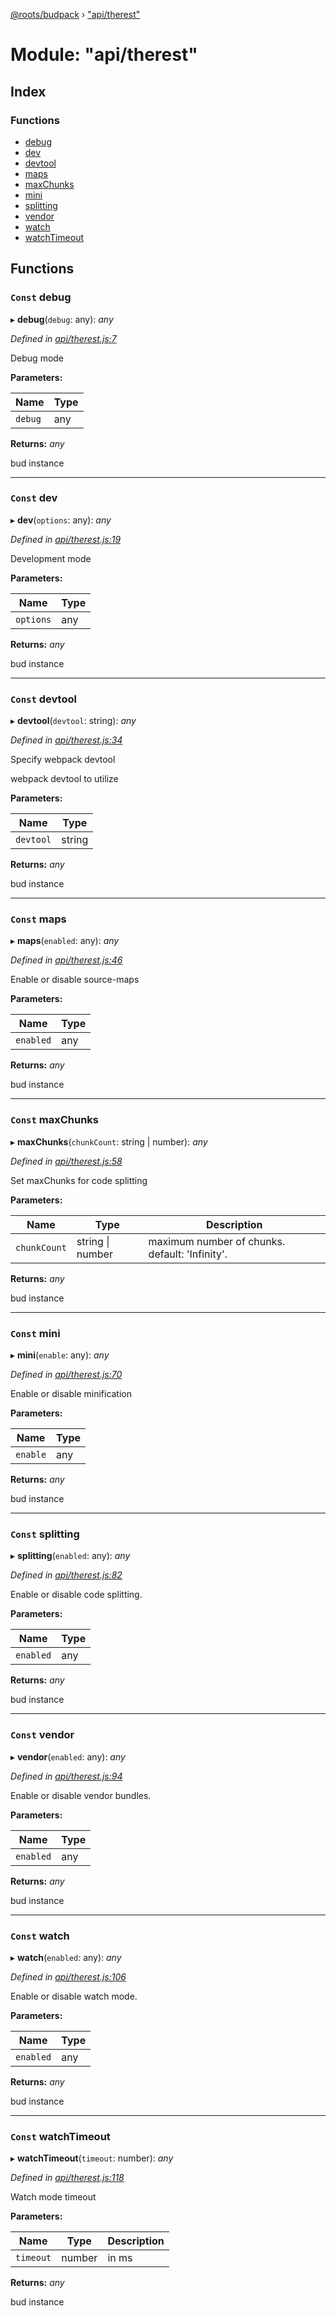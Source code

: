 [@roots/budpack](../globals.md) › ["api/therest"](_api_therest_.md)

# Module: "api/therest"

## Index

### Functions

* [debug](_api_therest_.md#const-debug)
* [dev](_api_therest_.md#const-dev)
* [devtool](_api_therest_.md#const-devtool)
* [maps](_api_therest_.md#const-maps)
* [maxChunks](_api_therest_.md#const-maxchunks)
* [mini](_api_therest_.md#const-mini)
* [splitting](_api_therest_.md#const-splitting)
* [vendor](_api_therest_.md#const-vendor)
* [watch](_api_therest_.md#const-watch)
* [watchTimeout](_api_therest_.md#const-watchtimeout)

## Functions

### `Const` debug

▸ **debug**(`debug`: any): *any*

*Defined in [api/therest.js:7](https://github.com/roots/bud-support/blob/49a29fe/src/budpack/builder/api/therest.js#L7)*

Debug mode

**Parameters:**

Name | Type |
------ | ------ |
`debug` | any |

**Returns:** *any*

bud instance

___

### `Const` dev

▸ **dev**(`options`: any): *any*

*Defined in [api/therest.js:19](https://github.com/roots/bud-support/blob/49a29fe/src/budpack/builder/api/therest.js#L19)*

Development mode

**Parameters:**

Name | Type |
------ | ------ |
`options` | any |

**Returns:** *any*

bud instance

___

### `Const` devtool

▸ **devtool**(`devtool`: string): *any*

*Defined in [api/therest.js:34](https://github.com/roots/bud-support/blob/49a29fe/src/budpack/builder/api/therest.js#L34)*

Specify webpack devtool

webpack devtool to utilize

**Parameters:**

Name | Type |
------ | ------ |
`devtool` | string |

**Returns:** *any*

bud instance

___

### `Const` maps

▸ **maps**(`enabled`: any): *any*

*Defined in [api/therest.js:46](https://github.com/roots/bud-support/blob/49a29fe/src/budpack/builder/api/therest.js#L46)*

Enable or disable source-maps

**Parameters:**

Name | Type |
------ | ------ |
`enabled` | any |

**Returns:** *any*

bud instance

___

### `Const` maxChunks

▸ **maxChunks**(`chunkCount`: string | number): *any*

*Defined in [api/therest.js:58](https://github.com/roots/bud-support/blob/49a29fe/src/budpack/builder/api/therest.js#L58)*

Set maxChunks for code splitting

**Parameters:**

Name | Type | Description |
------ | ------ | ------ |
`chunkCount` | string &#124; number | maximum number of chunks. default: 'Infinity'. |

**Returns:** *any*

bud instance

___

### `Const` mini

▸ **mini**(`enable`: any): *any*

*Defined in [api/therest.js:70](https://github.com/roots/bud-support/blob/49a29fe/src/budpack/builder/api/therest.js#L70)*

Enable or disable minification

**Parameters:**

Name | Type |
------ | ------ |
`enable` | any |

**Returns:** *any*

bud instance

___

### `Const` splitting

▸ **splitting**(`enabled`: any): *any*

*Defined in [api/therest.js:82](https://github.com/roots/bud-support/blob/49a29fe/src/budpack/builder/api/therest.js#L82)*

Enable or disable code splitting.

**Parameters:**

Name | Type |
------ | ------ |
`enabled` | any |

**Returns:** *any*

bud instance

___

### `Const` vendor

▸ **vendor**(`enabled`: any): *any*

*Defined in [api/therest.js:94](https://github.com/roots/bud-support/blob/49a29fe/src/budpack/builder/api/therest.js#L94)*

Enable or disable vendor bundles.

**Parameters:**

Name | Type |
------ | ------ |
`enabled` | any |

**Returns:** *any*

bud instance

___

### `Const` watch

▸ **watch**(`enabled`: any): *any*

*Defined in [api/therest.js:106](https://github.com/roots/bud-support/blob/49a29fe/src/budpack/builder/api/therest.js#L106)*

Enable or disable watch mode.

**Parameters:**

Name | Type |
------ | ------ |
`enabled` | any |

**Returns:** *any*

bud instance

___

### `Const` watchTimeout

▸ **watchTimeout**(`timeout`: number): *any*

*Defined in [api/therest.js:118](https://github.com/roots/bud-support/blob/49a29fe/src/budpack/builder/api/therest.js#L118)*

Watch mode timeout

**Parameters:**

Name | Type | Description |
------ | ------ | ------ |
`timeout` | number | in ms |

**Returns:** *any*

bud instance

